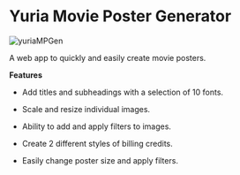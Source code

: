 # Yuria Movie Poster Generator

![yuriaMPGen](https://user-images.githubusercontent.com/55420399/146696226-9b6916a0-7c41-4c6c-990c-9c38c6af8fd8.png)


A web app to quickly and easily create movie posters.

**Features**

- Add titles and subheadings with a selection of 10 fonts.

- Scale and resize individual images.

- Ability to add and apply filters to images.

- Create 2 different styles of billing credits.

- Easily change poster size and apply filters.
